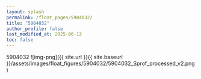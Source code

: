```yaml
---
layout: splash
permalink: /float_pages/5904032/
title: "5904032"
author_profile: false
last_modified_at: 2025-06-13
toc: false
---
```

 
5904032
![img-png]({{ site.url }}{{ site.baseurl }}/assets/images/float_figures/5904032/5904032_Sprof_processed_v2.png)